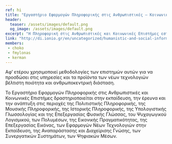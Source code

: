 ```yaml
---
ref: hi
title: "Εργαστήριο Εφαρμογών Πληροφορικής στις Ανθρωπιστικές – Κοινωνικές Επιστήμες (HILab)"
header:
  teaser: /assets/images/default.png
  og_image: /assets/images/default.png
excerpt: "Η Πληροφορική στις Ανθρωπιστικές και Κοινωνικές Επιστήμες εστιάζει αφ’ ενός στην εφαρμογή των ΤΠΕ στην εξαγωγή, αναπαράσταση και επεξεργασία ανθρωπιστικών και κοινωνικών δεδομένων, όπως αυτά προέρχονται από αντίστοιχες επιστήμες και τέχνες, όπως η Ψυχολογία, η Γλωσσολογία, η Ιστορία, η Αρχαιολογία, η Φιλοσοφία, η Ανθρωπολογία, η Κοινωνιολογία, η Μουσική, οι Καλές και οι Εφαρμοσμένες Τέχνες."
link: "http://di.ionio.gr/en/uncategorized/humanistic-and-social-informatics-lab-hilab-2/hilab"
members:
 - choko
 - fmylonas
 - kerman
---
```


Αφ’ ετέρου χρησιμοποιεί μεθοδολογίες των επιστημών αυτών για να προσδώσει στις υπηρεσίες και τα προϊόντα των νέων τεχνολογιών βέλτιστη ποιότητα και ανθρωποκεντρική διάσταση.

Το Εργαστήριο Εφαρμογών Πληροφορικής στις Ανθρωπιστικές και Κοινωνικές Επιστήμες δραστηριοποιείται στην εκπαίδευση, την έρευνα και την ανάπτυξη στις περιοχές της Πολιτιστικής Πληροφορικής, της Μουσικής Πληροφορικής, της Ιστορικής Πληροφορικής, της Υπολογιστικής Γλωσσολογίας και της Επεξεργασίας Φυσικής Γλώσσας, του Ψυχαγωγικού Λογισμικού, των Πολυμέσων, της Εικονικής Πραγματικότητας, της Επεξεργασίας Εικόνας, των Εφαρμογών Νέων Τεχνολογιών στην Εκπαίδευση, της Αναπαράστασης και Διαχείρισης Γνώσης, των Συνεργατικών Συστημάτων, των Ψηφιακών Μέσων.
